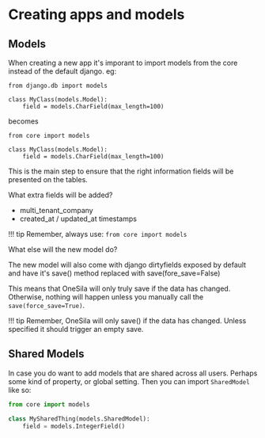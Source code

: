 # Creating apps and models

## Models

When creating a new app it's imporant to import models from the core instead of the default django.
eg:

```pyton
from django.db import models

class MyClass(models.Model):
    field = models.CharField(max_length=100)
```

becomes

```pyton
from core import models

class MyClass(models.Model):
    field = models.CharField(max_length=100)
```

This is the main step to ensure that the right information fields will be presented on the tables.

What extra fields will be added?

- multi_tenant_company
- created_at / updated_at timestamps

!!! tip
    Remember, always use:
    `from core import models`


What else will the new model do?

The new model will also come with django dirtyfields exposed by default and have it's
save() method replaced with save(fore_save=False)

This means that OneSila will only truly save if the data has changed.  Otherwise, nothing will happen unless you manually call the `save(force_save=True)`.

!!! tip
    Remember, OneSila will only save() if the data has changed.
    Unless specified it should trigger an empty save.

## Shared Models

In case you do want to add models that are shared across all users.  Perhaps some kind of property, or global setting.  Then you can import `SharedModel` like so:

```python
from core import models

class MySharedThing(models.SharedModel):
    field = models.IntegerField()
```
